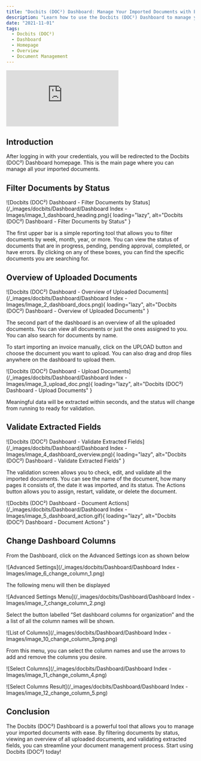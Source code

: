 ```yaml
---
title: "Docbits (DOC²) Dashboard: Manage Your Imported Documents with Ease"
description: "Learn how to use the Docbits (DOC²) Dashboard to manage your imported documents with ease. Filter documents by status, view an overview of all uploaded documents, and validate extracted fields. Start using Docbits (DOC²) today!"
date: "2021-11-01"
tags:
  - Docbits (DOC²)
  - Dashboard
  - Homepage
  - Overview
  - Document Management
---
```


<div class='video-container'>
  <iframe src="https://www.youtube.com/embed/VIDEO_ID_HERE" frameborder="0" allowfullscreen></iframe>
</div>

## Introduction

After logging in with your credentials, you will be redirected to the Docbits (DOC²) Dashboard homepage. This is the main page where you can manage all your imported documents.

## Filter Documents by Status

![Docbits (DOC²) Dashboard - Filter Documents by Status](/_images/docbits/Dashboard/Dashboard Index - Images/image_1_dashboard_heading.png){ loading="lazy", alt="Docbits (DOC²) Dashboard - Filter Documents by Status" }

The first upper bar is a simple reporting tool that allows you to filter documents by week, month, year, or more. You can view the status of documents that are in progress, pending, pending approval, completed, or have errors. By clicking on any of these boxes, you can find the specific documents you are searching for.

## Overview of Uploaded Documents

![Docbits (DOC²) Dashboard - Overview of Uploaded Documents](/_images/docbits/Dashboard/Dashboard Index - Images/Image_2_dashboard_docs.png){ loading="lazy", alt="Docbits (DOC²) Dashboard - Overview of Uploaded Documents" }

The second part of the dashboard is an overview of all the uploaded documents. You can view all documents or just the ones assigned to you. You can also search for documents by name.

To start importing an invoice manually, click on the UPLOAD button and choose the document you want to upload. You can also drag and drop files anywhere on the dashboard to upload them.

![Docbits (DOC²) Dashboard - Upload Documents](/_images/docbits/Dashboard/Dashboard Index - Images/image_3_upload_doc.png){ loading="lazy", alt="Docbits (DOC²) Dashboard - Upload Documents" }

Meaningful data will be extracted within seconds, and the status will change from running to ready for validation.

## Validate Extracted Fields

![Docbits (DOC²) Dashboard - Validate Extracted Fields](/_images/docbits/Dashboard/Dashboard Index - Images/image_4_dashboard_overview.png){ loading="lazy", alt="Docbits (DOC²) Dashboard - Validate Extracted Fields" }

The validation screen allows you to check, edit, and validate all the imported documents. You can see the name of the document, how many pages it consists of, the date it was imported, and its status. The Actions button allows you to assign, restart, validate, or delete the document.

![Docbits (DOC²) Dashboard - Document Actions](/_images/docbits/Dashboard/Dashboard Index - Images/image_5_dashboard_action.gif){ loading="lazy", alt="Docbits (DOC²) Dashboard - Document Actions" }

## Change Dashboard Columns

From the Dashboard, click on the Advanced Settings icon as shown below

![Advanced Settings](/_images/docbits/Dashboard/Dashboard Index - Images/image_6_change_column_1.png)

The following menu will then be displayed

![Advanced Settings Menu](/_images/docbits/Dashboard/Dashboard Index - Images/image_7_change_column_2.png)

Select the button labelled “Set dashboard columns for organization” and the a list of all the column names will be shown.

![List of Columns](/_images/docbits/Dashboard/Dashboard Index - Images/image_10_change_column_3png.png)

From this menu, you can select the column names and use the arrows to add and remove the columns you desire.

![Select Columns](/_images/docbits/Dashboard/Dashboard Index - Images/image_11_change_column_4.png)

![Select Columns Result](/_images/docbits/Dashboard/Dashboard Index - Images/image_12_change_column_5.png)

## Conclusion

The Docbits (DOC²) Dashboard is a powerful tool that allows you to manage your imported documents with ease. By filtering documents by status, viewing an overview of all uploaded documents, and validating extracted fields, you can streamline your document management process. Start using Docbits (DOC²) today!
